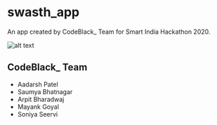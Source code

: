 # swasth_app

An app created by CodeBlack_ Team for Smart India Hackathon 2020.

![alt text](https://github.com/saumyabhatnagar1/Swasth-Bharat/blob/master/swasth_app/assets/pretty%20cool.gif)

## CodeBlack_ Team
+ Aadarsh Patel
+ Saumya Bhatnagar
+ Arpit Bharadwaj
+ Mayank Goyal
+ Soniya Seervi

